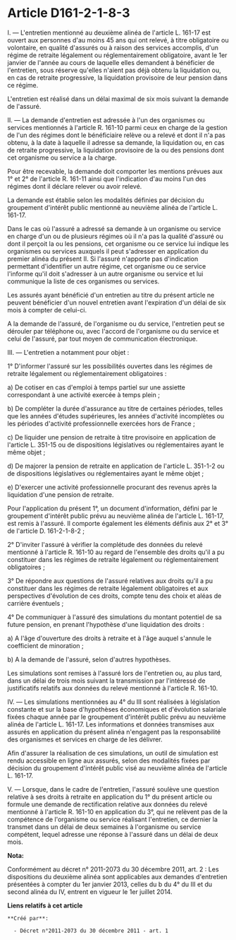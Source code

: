 # Article D161-2-1-8-3

I.  ― L'entretien mentionné au deuxième alinéa de l'article L. 161-17 est  ouvert aux personnes d'au moins 45 ans qui ont
relevé, à titre  obligatoire ou volontaire, en qualité d'assurés ou à raison des services  accomplis, d'un régime de retraite
légalement ou réglementairement  obligatoire, avant le 1er janvier de l'année au cours de laquelle elles  demandent à
bénéficier de l'entretien, sous réserve qu'elles n'aient pas  déjà obtenu la liquidation ou, en cas de retraite progressive,
la  liquidation provisoire de leur pension dans ce régime. 

L'entretien est réalisé dans un délai maximal de six mois suivant la demande de l'assuré. 

II. ― La demande d'entretien est adressée à l'un des organismes ou  services mentionnés à l'article R. 161-10 parmi ceux en
charge de la  gestion de l'un des régimes dont le bénéficiaire relève ou a relevé et  dont il n'a pas obtenu, à la date à
laquelle il adresse sa demande, la  liquidation ou, en cas de retraite progressive, la liquidation  provisoire de la ou des
pensions dont cet organisme ou service a la  charge. 

Pour être recevable, la demande doit  comporter les mentions prévues aux 1° et 2° de l'article R. 161-11 ainsi  que
l'indication d'au moins l'un des régimes dont il déclare relever ou  avoir relevé. 

La demande est établie selon les  modalités définies par décision du groupement d'intérêt public mentionné  au neuvième
alinéa de l'article L. 161-17. 

Dans  le cas où l'assuré a adressé sa demande à un organisme ou service en  charge d'un ou de plusieurs régimes où il n'a pas
la qualité d'assuré ou  dont il perçoit la ou les pensions, cet organisme ou ce service lui  indique les organismes ou
services auxquels il peut s'adresser en  application du premier alinéa du présent II. Si l'assuré n'apporte pas  d'indication
permettant d'identifier un autre régime, cet organisme ou  ce service l'informe qu'il doit s'adresser à un autre organisme ou
service et lui communique la liste de ces organismes ou services. 

Les assurés ayant bénéficié d'un entretien au titre du présent article  ne peuvent bénéficier d'un nouvel entretien avant
l'expiration d'un  délai de six mois à compter de celui-ci. 

A la  demande de l'assuré, de l'organisme ou du service, l'entretien peut se  dérouler par téléphone ou, avec l'accord de
l'organisme ou du service et  celui de l'assuré, par tout moyen de communication électronique. 

III. ― L'entretien a notamment pour objet : 

1° D'informer l'assuré sur les possibilités ouvertes dans les régimes  de retraite légalement ou réglementairement
obligatoires : 

a) De cotiser en cas d'emploi à temps partiel sur une assiette correspondant à une activité exercée à temps plein ; 

b) De compléter la durée d'assurance au titre de certaines périodes,  telles que les années d'études supérieures, les années
d'activité  incomplètes ou les périodes d'activité professionnelle exercées hors de  France ; 

c) De liquider une pension de retraite à  titre provisoire en application de l'article L. 351-15 ou de  dispositions
législatives ou réglementaires ayant le même objet ; 

d) De majorer la pension de retraite en application de l'article L.  351-1-2 ou de dispositions législatives ou
réglementaires ayant le même  objet ; 

e) D'exercer une activité professionnelle procurant des revenus après la liquidation d'une pension de retraite. 

Pour l'application du présent 1°, un document d'information, défini par  le groupement d'intérêt public prévu au neuvième
alinéa de l'article L.  161-17, est remis à l'assuré. Il comporte également les éléments  définis aux 2° et 3° de l'article
D. 161-2-1-8-2 ; 

2° D'inviter l'assuré à vérifier la complétude des données du relevé  mentionné à l'article R. 161-10 au regard de l'ensemble
des droits qu'il  a pu constituer dans les régimes de retraite légalement ou  réglementairement obligatoires ; 

3° De répondre  aux questions de l'assuré relatives aux droits qu'il a pu constituer  dans les régimes de retraite légalement
obligatoires et aux perspectives  d'évolution de ces droits, compte tenu des choix et aléas de carrière  éventuels ; 

4° De communiquer à l'assuré des  simulations du montant potentiel de sa future pension, en prenant  l'hypothèse d'une
liquidation des droits : 

a) A l'âge d'ouverture des droits à retraite et à l'âge auquel s'annule le coefficient de minoration ; 

b) A la demande de l'assuré, selon d'autres hypothèses. 

Les simulations sont remises à l'assuré lors de l'entretien ou, au plus  tard, dans un délai de trois mois suivant la
transmission par  l'intéressé de justificatifs relatifs aux données du relevé mentionné à  l'article R. 161-10. 

IV. ― Les simulations  mentionnées au 4° du III sont réalisées à législation constante et sur  la base d'hypothèses
économiques et d'évolution salariale fixées chaque  année par le groupement d'intérêt public prévu au neuvième alinéa de
l'article L. 161-17. Les informations et données transmises aux assurés  en application du présent alinéa n'engagent pas la
responsabilité des  organismes et services en charge de les délivrer. 

Afin d'assurer la réalisation de ces simulations, un outil de  simulation est rendu accessible en ligne aux assurés, selon
des  modalités fixées par décision du groupement d'intérêt public visé au  neuvième alinéa de l'article L. 161-17. 

V. ―  Lorsque, dans le cadre de l'entretien, l'assuré soulève une question  relative à ses droits à retraite en application
du 1° du présent article  ou formule une demande de rectification relative aux données du relevé  mentionné à l'article R.
161-10 en application du 3°, qui ne relèvent  pas de la compétence de l'organisme ou service réalisant l'entretien, ce
dernier la transmet dans un délai de deux semaines à l'organisme ou  service compétent, lequel adresse une réponse à l'assuré
dans un délai  de deux mois.

**Nota:**

Conformément au décret n° 2011-2073 du 30 décembre 2011, art. 2 : Les  dispositions du deuxième alinéa sont applicables aux
demandes  d'entretien présentées à compter du 1er janvier 2013, celles du b du 4° du III et du  second alinéa du IV, entrent
en vigueur le 1er juillet 2014.

**Liens relatifs à cet article**

	**Créé par**:

	  - Décret n°2011-2073 du 30 décembre 2011 - art. 1
